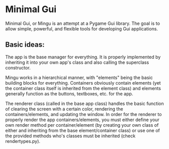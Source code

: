 # Minimal Gui
Minimal Gui, or Mingu is an attempt at a Pygame Gui library. The goal is to allow simple, powerful, and flexible tools for developing Gui applications.

## Basic ideas:
The app is the base manager for everything. It is properly implemented by inheriting it into your own app's class and also calling the superclass constructor.

Mingu works in a hierarchical manner, with "elements" being the basic building blocks for everything. 
Containers obviously contain elements (yet the container class itself is inherited from the element class) and elements generally function as the buttons, textboxes, etc. for the app.

The renderer class (called in the base app class) handles the basic function of clearing the screen with a certain color, rendering the containers/elements, and updating the window. In order for the renderer to properly render the app containers/elements, you must either define your own render method per container/element (by creating your own class of either and inheriting from the base element/container class) or use one of the provided methods who's classes must be inherited (check rendertypes.py).